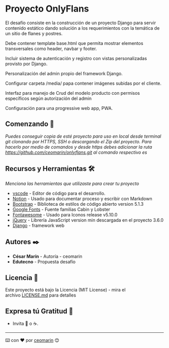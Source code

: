 # Proyecto OnlyFlans

El desafío consiste en la construcción de un proyecto Django para servir contenido estático dando solución a los requerimientos con la temática de un sitio de flanes y postres.

Debe contener template base.html que permita mostrar elementos transversales como header, navbar y footer.

Incluir sistema de autenticación y registro con vistas personalizadas provisto por Django.

Personalización del admin propio del framework Django.

Configurar carpeta /media/ papa contener imágenes subidas por el cliente.

Interfaz para manejo de Crud del modelo producto con permisos específicos según autorización del admin

Configuración para una progressive web app, PWA.

## Comenzando 🚀

*Puedes conseguir copia de esté proyecto para uso en local desde terminal git clonando por HTTPS, SSH o descargando el Zip del proyecto.
Para hacerlo por medio de comandos y desde https debes adicionar la ruta https://github.com/ceomarin/onlyflans.git al comando respectivo es* 


## Recursos y Herramientas 🛠️

*Menciona las herramientas que utilizaste para crear tu proyecto*

- [vscode](https://code.visualstudio.com/) - Editor de código para el desarrollo.
- [Notion](https://www.notion.so/product) - Usado para documentar proceso y escribir con Markdown
- [Bootstrap](https://getbootstrap.com/docs/5.1/getting-started/introduction/) - Biblioteca de estilos de código abierto version 5.1.3
- [Google Fonts](https://fonts.google.com/) - Fuente familias Cabin y Lobster
- [Fontawesome](https://fontawesome.com/) - Usado para Iconos release v5.10.0
- [jQuery](https://jquery.com/) - Librería JavaScript version min descargada en el proyecto 3.6.0
- [Django](https://www.djangoproject.com/start/) - framework web

## Autores ✒️

- **César Marín** - Autoría - ceomarin
- **Edutecno** - Propuesta desafío

## Licencia 📄

Este proyecto está bajo la Licencia (MIT License) - mira el archivo [LICENSE.md](./LICENSE.md) para detalles

## Expresa tú Gratitud 🎁

- Invita  🍺 o ☕.

---

⌨️ con ❤️ por [ceomarin](https://github.com/ceomarin) 😊
